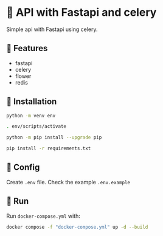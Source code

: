 # :octopus: API with Fastapi and celery

Simple api with Fastapi using celery.

## :pushpin: Features

- fastapi
- celery
- flower
- redis

## :floppy_disk: Installation

```bash
python -m venv env
```

```bash
. env/scripts/activate
```

```bash
python -m pip install --upgrade pip
```

```bash
pip install -r requirements.txt
```

## :wrench: Config

Create `.env` file. Check the example `.env.example`

## :runner: Run

Run `docker-compose.yml` with:

```bash
docker compose -f "docker-compose.yml" up -d --build
```
